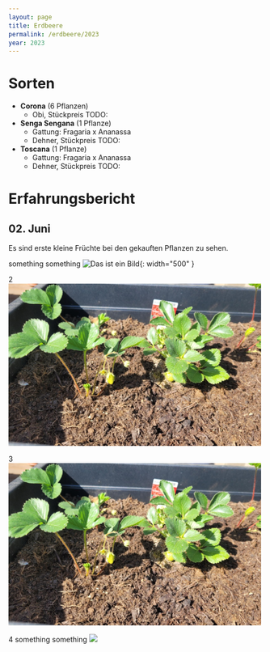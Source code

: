 ```yaml
---
layout: page
title: Erdbeere
permalink: /erdbeere/2023
year: 2023
---
```


# Sorten

- **Corona** (6 Pflanzen)
    - Obi, Stückpreis TODO:
- **Senga Sengana** (1 Pflanze)
    - Gattung: Fragaria x Ananassa
    - Dehner, Stückpreis TODO:
- **Toscana** (1 Pflanze)
    - Gattung: Fragaria x Ananassa
    - Dehner, Stückpreis TODO:


# Erfahrungsbericht
## 02. Juni
Es sind erste kleine Früchte bei den gekauften Pflanzen zu sehen.

something something ![Das ist ein Bild](./plants/images/erdbeere/02-06-2023_erste_fruechte.jpeg){: width="500" }

2
<img src="/_plants/images/erdbeere/02-06-2023_erste_fruechte.jpeg" width="500">

3
<img src="_plants/images/erdbeere/02-06-2023_erste_fruechte.jpeg" width="500">

4
something something ![](./plants/gurke/02-06-2023_erste_fruechte.jpeg)


